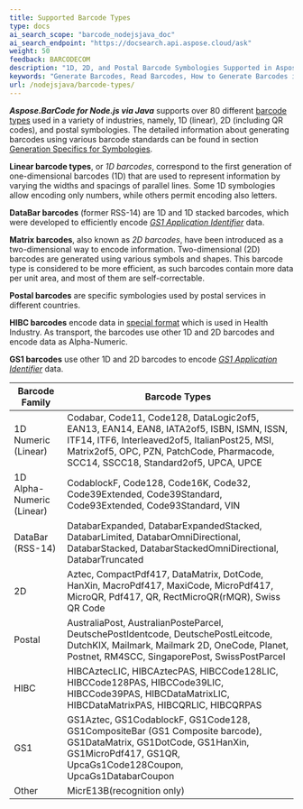 ```yaml
---
title: Supported Barcode Types
type: docs
ai_search_scope: "barcode_nodejsjava_doc"
ai_search_endpoint: "https://docsearch.api.aspose.cloud/ask"
weight: 50
feedback: BARCODECOM
description: "1D, 2D, and Postal Barcode Symbologies Supported in Aspose.BarCode for Node.js via Java"
keywords: "Generate Barcodes, Read Barcodes, How to Generate Barcodes in Java, Barcode Type, Matrix Barcodes, 1D Barcode, 2D Barcode, QR Code, MicroQR Code, Code 128, Aspose.BarCode, Java"
url: /nodejsjava/barcode-types/
---
```


***Aspose.BarCode for Node.js via Java*** supports over 80
different <a href="https://en.wikipedia.org/wiki/Barcode#Types_of_barcodes" target="_blank">barcode types</a> used in a
variety of industries, namely, 1D (linear), 2D (including QR codes), and postal symbologies. The detailed information
about generating barcodes using various barcode standards can be found in
section <a href="/barcode/java/generate-barcode-types/" target="_blank">Generation Specifics for Symbologies</a>.

**Linear barcode types**, or *1D barcodes*, correspond to the first generation of one-dimensional barcodes (1D) that are
used to represent information by varying the widths and spacings of parallel lines. Some 1D symbologies allow encoding
only numbers, while others permit encoding also letters.

**DataBar barcodes** (former RSS-14) are 1D and 1D stacked barcodes, which were developed to efficiently encode 
<a href="https://ref.gs1.org/ai/?lang=en" target="_blank">*GS1 Application Identifier*</a> data.


**Matrix barcodes**, also known as *2D barcodes*, have been introduced as a two-dimensional way to encode information.
Two-dimensional (2D) barcodes are generated using various symbols and shapes. This barcode type is considered to be more
efficient, as such barcodes contain more data per unit area, and most of them are self-correctable.

**Postal barcodes** are specific symbologies used by postal services in different countries.

**HIBC barcodes** encode data in <a href="https://www.hibcc.org/udi-labeling-standards/barcode-standards/" target="_blank">special format</a> 
which is used in Health Industry. As transport, the barcodes use other 1D and 2D barcodes and encode data as Alpha-Numeric.


**GS1 barcodes** use other 1D and 2D barcodes to encode 
<a href="https://ref.gs1.org/ai/?lang=en" target="_blank">*GS1 Application Identifier*</a> data.

| Barcode Family            | Barcode Types                                                                                                                                                                                                                   |
|---------------------------|---------------------------------------------------------------------------------------------------------------------------------------------------------------------------------------------------------------------------------|
| 1D Numeric (Linear)       | Codabar, Code11, Code128, DataLogic2of5, EAN13, EAN14, EAN8, IATA2of5, ISBN, ISMN, ISSN, ITF14, ITF6, Interleaved2of5, ItalianPost25, MSI, Matrix2of5, OPC, PZN, PatchCode, Pharmacode, SCC14, SSCC18, Standard2of5, UPCA, UPCE |
| 1D Alpha-Numeric (Linear) | CodablockF, Code128, Code16K, Code32, Code39Extended, Code39Standard, Code93Extended, Code93Standard, VIN                                                                                                                       |
| DataBar (RSS-14)          | DatabarExpanded, DatabarExpandedStacked, DatabarLimited, DatabarOmniDirectional, DatabarStacked, DatabarStackedOmniDirectional, DatabarTruncated                                                                                |
| 2D                        | Aztec, CompactPdf417, DataMatrix, DotCode, HanXin, MacroPdf417, MaxiCode, MicroPdf417, MicroQR, Pdf417, QR, RectMicroQR(rMQR), Swiss QR Code                                                                                    |
| Postal                    | AustraliaPost, AustralianPosteParcel, DeutschePostIdentcode, DeutschePostLeitcode, DutchKIX, Mailmark, Mailmark 2D, OneCode, Planet, Postnet, RM4SCC, SingaporePost, SwissPostParcel                                            |
| HIBC                      | HIBCAztecLIC, HIBCAztecPAS, HIBCCode128LIC, HIBCCode128PAS, HIBCCode39LIC, HIBCCode39PAS, HIBCDataMatrixLIC, HIBCDataMatrixPAS, HIBCQRLIC, HIBCQRPAS                                                                            |
| GS1                       | GS1Aztec, GS1CodablockF, GS1Code128, GS1CompositeBar (GS1 Composite barcode), GS1DataMatrix, GS1DotCode, GS1HanXin, GS1MicroPdf417, GS1QR, UpcaGs1Code128Coupon, UpcaGs1DatabarCoupon                                           |
| Other                     | MicrE13B(recognition only)                                                                                                                                                                                                      |
